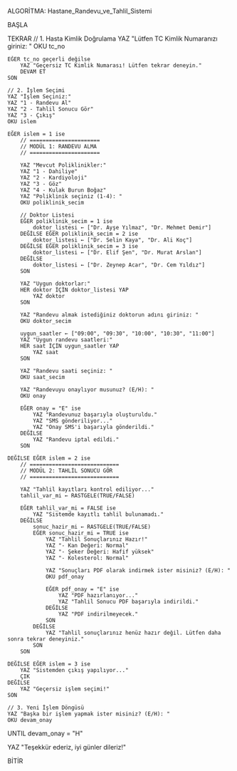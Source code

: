ALGORİTMA: Hastane_Randevu_ve_Tahlil_Sistemi

BAŞLA

TEKRAR
    // 1. Hasta Kimlik Doğrulama
    YAZ "Lütfen TC Kimlik Numaranızı giriniz: "
    OKU tc_no

    EĞER tc_no geçerli değilse
        YAZ "Geçersiz TC Kimlik Numarası! Lütfen tekrar deneyin."
        DEVAM ET
    SON

    // 2. İşlem Seçimi
    YAZ "İşlem Seçiniz:"
    YAZ "1 - Randevu Al"
    YAZ "2 - Tahlil Sonucu Gör"
    YAZ "3 - Çıkış"
    OKU islem

    EĞER islem = 1 ise
        // ======================
        // MODÜL 1: RANDEVU ALMA
        // ======================

        YAZ "Mevcut Poliklinikler:"
        YAZ "1 - Dahiliye"
        YAZ "2 - Kardiyoloji"
        YAZ "3 - Göz"
        YAZ "4 - Kulak Burun Boğaz"
        YAZ "Poliklinik seçiniz (1-4): "
        OKU poliklinik_secim

        // Doktor Listesi
        EĞER poliklinik_secim = 1 ise
            doktor_listesi ← ["Dr. Ayşe Yılmaz", "Dr. Mehmet Demir"]
        DEĞİLSE EĞER poliklinik_secim = 2 ise
            doktor_listesi ← ["Dr. Selin Kaya", "Dr. Ali Koç"]
        DEĞİLSE EĞER poliklinik_secim = 3 ise
            doktor_listesi ← ["Dr. Elif Şen", "Dr. Murat Arslan"]
        DEĞİLSE
            doktor_listesi ← ["Dr. Zeynep Acar", "Dr. Cem Yıldız"]
        SON

        YAZ "Uygun doktorlar:"
        HER doktor İÇİN doktor_listesi YAP
            YAZ doktor
        SON

        YAZ "Randevu almak istediğiniz doktorun adını giriniz: "
        OKU doktor_secim

        uygun_saatler ← ["09:00", "09:30", "10:00", "10:30", "11:00"]
        YAZ "Uygun randevu saatleri:"
        HER saat İÇİN uygun_saatler YAP
            YAZ saat
        SON

        YAZ "Randevu saati seçiniz: "
        OKU saat_secim

        YAZ "Randevuyu onaylıyor musunuz? (E/H): "
        OKU onay

        EĞER onay = "E" ise
            YAZ "Randevunuz başarıyla oluşturuldu."
            YAZ "SMS gönderiliyor..."
            YAZ "Onay SMS'i başarıyla gönderildi."
        DEĞİLSE
            YAZ "Randevu iptal edildi."
        SON

    DEĞİLSE EĞER islem = 2 ise
        // ============================
        // MODÜL 2: TAHLİL SONUCU GÖR
        // ============================

        YAZ "Tahlil kayıtları kontrol ediliyor..."
        tahlil_var_mi ← RASTGELE(TRUE/FALSE)

        EĞER tahlil_var_mi = FALSE ise
            YAZ "Sistemde kayıtlı tahlil bulunamadı."
        DEĞİLSE
            sonuc_hazir_mi ← RASTGELE(TRUE/FALSE)
            EĞER sonuc_hazir_mi = TRUE ise
                YAZ "Tahlil Sonuçlarınız Hazır!"
                YAZ "- Kan Değeri: Normal"
                YAZ "- Şeker Değeri: Hafif yüksek"
                YAZ "- Kolesterol: Normal"
                
                YAZ "Sonuçları PDF olarak indirmek ister misiniz? (E/H): "
                OKU pdf_onay

                EĞER pdf_onay = "E" ise
                    YAZ "PDF hazırlanıyor..."
                    YAZ "Tahlil Sonucu PDF başarıyla indirildi."
                DEĞİLSE
                    YAZ "PDF indirilmeyecek."
                SON
            DEĞİLSE
                YAZ "Tahlil sonuçlarınız henüz hazır değil. Lütfen daha sonra tekrar deneyiniz."
            SON
        SON

    DEĞİLSE EĞER islem = 3 ise
        YAZ "Sistemden çıkış yapılıyor..."
        ÇIK
    DEĞİLSE
        YAZ "Geçersiz işlem seçimi!"
    SON

    // 3. Yeni İşlem Döngüsü
    YAZ "Başka bir işlem yapmak ister misiniz? (E/H): "
    OKU devam_onay

UNTIL devam_onay = "H"

YAZ "Teşekkür ederiz, iyi günler dileriz!"

BİTİR
